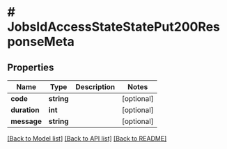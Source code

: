 # # JobsIdAccessStateStatePut200ResponseMeta

## Properties

Name | Type | Description | Notes
------------ | ------------- | ------------- | -------------
**code** | **string** |  | [optional]
**duration** | **int** |  | [optional]
**message** | **string** |  | [optional]

[[Back to Model list]](../../README.md#models) [[Back to API list]](../../README.md#endpoints) [[Back to README]](../../README.md)

